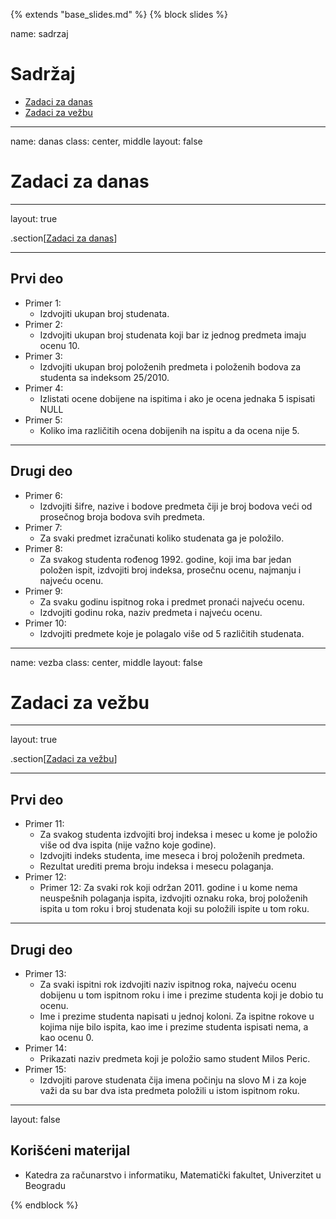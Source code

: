 {% extends "base_slides.md" %}
{% block slides %}

name: sadrzaj

# Sadržaj

- [Zadaci za danas](#danas)
- [Zadaci za vežbu](#vezba)

---

name: danas 
class: center, middle
layout: false

# Zadaci za danas

---
layout: true

.section[[Zadaci za danas](#sadrzaj)]

---

## Prvi deo
            
- Primer 1: 
    - Izdvojiti ukupan broj studenata.
- Primer 2: 
    - Izdvojiti ukupan broj studenata koji bar iz jednog predmeta imaju ocenu 10.
- Primer 3: 
    - Izdvojiti ukupan broj položenih predmeta i položenih bodova za studenta sa indeksom 25/2010.
- Primer 4: 
    - Izlistati ocene dobijene na ispitima i ako je ocena jednaka 5 ispisati NULL
- Primer 5: 
    - Koliko ima različitih ocena dobijenih na ispitu a da ocena nije 5.

---

## Drugi deo

- Primer 6: 
    - Izdvojiti šifre, nazive i bodove predmeta čiji je broj bodova veći od prosečnog broja bodova svih predmeta.
- Primer 7: 
    - Za svaki predmet izračunati koliko studenata ga je položilo.
- Primer 8: 
    - Za svakog studenta rođenog 1992. godine, koji ima bar jedan položen ispit, izdvojiti broj indeksa, prosečnu ocenu, najmanju i najveću ocenu.
- Primer 9: 
  - Za svaku godinu ispitnog roka i predmet pronaći najveću ocenu. 
  - Izdvojiti godinu roka, naziv predmeta i najveću ocenu.
- Primer 10: 
  -  Izdvojiti predmete koje je polagalo više od 5 različitih studenata.
  
---

name: vezba 
class: center, middle
layout: false

# Zadaci za vežbu

---
layout: true

.section[[Zadaci za vežbu](#sadrzaj)]

---

## Prvi deo


- Primer 11: 
  - Za svakog studenta izdvojiti broj indeksa i mesec u kome je položio više od dva ispita (nije važno koje godine). 
  - Izdvojiti indeks studenta, ime meseca i broj položenih predmeta. 
  - Rezultat urediti prema broju indeksa i mesecu polaganja.
- Primer 12: 
  - Primer 12: Za svaki rok koji održan 2011. godine i u kome nema neuspešnih polaganja ispita, izdvojiti oznaku roka, broj položenih ispita u tom roku i broj studenata koji su položili ispite u tom roku.

---
## Drugi deo

- Primer 13: 
    - Za svaki ispitni rok izdvojiti naziv ispitnog roka, najveću ocenu dobijenu u tom ispitnom roku i ime i prezime studenta koji je dobio tu ocenu. 
    - Ime i prezime studenta napisati u jednoj koloni. Za ispitne rokove u kojima nije bilo ispita, kao ime i prezime studenta ispisati nema, a kao ocenu 0.
- Primer 14: 
    - Prikazati naziv predmeta koji je položio samo student Milos Peric.
- Primer 15: 
    - Izdvojiti parove studenata čija imena počinju na slovo M i za koje važi da su bar dva ista predmeta položili u istom ispitnom roku.

---

layout: false

## Korišćeni materijal

- Katedra za računarstvo i informatiku, Matematički fakultet, Univerzitet u Beogradu


{% endblock %}